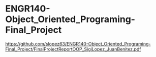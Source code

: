 # ENGR140-Object_Oriented_Programing-Final_Project

https://github.com/slopez63/ENGR140-Object_Oriented_Programing-Final_Project/FinalProjectReportOOP_SigiLopez_JuanBenitez.pdf
